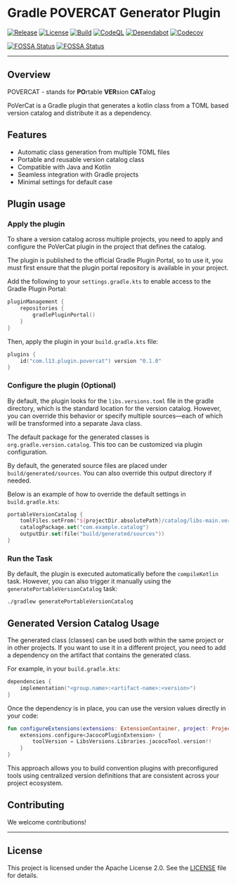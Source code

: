 # Gradle POVERCAT Generator Plugin

[![Release](https://img.shields.io/github/v/release/the13haven/povercat-plugin?sort=semver&display_name=release&style=flat-square&label=Release&logo=github)](https://github.com/the13haven/povercat-plugin/releases)
[![License](https://img.shields.io/badge/License-Apache_2.0-green.svg?style=flat-square&logo=github)](https://github.com/the13haven/povercat-plugin/blob/main/LICENSE)
[![Build](https://img.shields.io/github/actions/workflow/status/the13haven/povercat-plugin/ci-auto-build.yml?branch=main&style=flat-square&label=Build&logo=githubactions)](https://github.com/the13haven/povercat-plugin/actions/workflows/ci-auto-build.yml)
[![CodeQL](https://img.shields.io/github/actions/workflow/status/the13haven/povercat-plugin/codeql.yml?branch=main&style=flat-square&label=CodeQL&logo=github)](https://github.com/the13haven/povercat-plugin/actions/workflows/codeql.yml)
[![Dependabot](https://img.shields.io/github/issues-search/the13haven/povercat-plugin?query=is%3Aopen%20author%3Adependabot&style=flat-square&logo=dependabot&label=Dependabot)](https://github.com/the13haven/povercat-plugin/pulls?q=is%3Apr+author%3Aapp%2Fdependabot)
[![Codecov](https://img.shields.io/codecov/c/gh/the13haven/povercat-plugin?token=DXGDRYHFAH&style=flat-square&logo=codecov&label=Coverage)](https://codecov.io/gh/the13haven/povercat-plugin)

[![FOSSA Status](https://app.fossa.com/api/projects/git%2Bgithub.com%2Fthe13haven%2Fpovercat-plugin.svg?type=shield&issueType=license)](https://app.fossa.com/projects/git%2Bgithub.com%2Fthe13haven%2Fpovercat-plugin?ref=badge_shield&issueType=license)
[![FOSSA Status](https://app.fossa.com/api/projects/git%2Bgithub.com%2Fthe13haven%2Fpovercat-plugin.svg?type=shield&issueType=security)](https://app.fossa.com/projects/git%2Bgithub.com%2Fthe13haven%2Fpovercat-plugin?ref=badge_shield&issueType=security)

---
## Overview

POVERCAT - stands for **PO**rtable **VER**sion **CAT**alog

PoVerCat is a Gradle plugin that generates a kotlin class from a TOML based version catalog and distribute it as a dependency.

## Features

* Automatic class generation from multiple TOML files
* Portable and reusable version catalog class
* Compatible with Java and Kotlin
* Seamless integration with Gradle projects
* Minimal settings for default case

## Plugin usage

### Apply the plugin

To share a version catalog across multiple projects, you need to apply and configure the PoVerCat plugin in the project that defines the catalog.

The plugin is published to the official Gradle Plugin Portal, so to use it, you must first ensure that the plugin portal repository is available in your project.

Add the following to your `settings.gradle.kts` to enable access to the Gradle Plugin Portal:

```kotlin
pluginManagement {
    repositories {
        gradlePluginPortal()
    }
}
```

Then, apply the plugin in your `build.gradle.kts` file:

```kotlin
plugins {
    id("com.l13.plugin.povercat") version "0.1.0"
}
```

### Configure the plugin (Optional)

By default, the plugin looks for the `libs.versions.toml` file in the gradle directory, which is the standard location for the version catalog. However, you can override this behavior or specify multiple sources—each of which will be transformed into a separate Java class.

The default package for the generated classes is `org.gradle.version.catalog`. This too can be customized via plugin configuration.

By default, the generated source files are placed under `build/generated/sources`. You can also override this output directory if needed.

Below is an example of how to override the default settings in `build.gradle.kts`:

```kotlin
portableVersionCatalog {
    tomlFiles.setFrom("${projectDir.absolutePath}/catalog/libs-main.versions.toml")
    catalogPackage.set("com.example.catalog")
    outputDir.set(file("build/generated/sources"))
}
```

### Run the Task

By default, the plugin is executed automatically before the `compileKotlin` task. However, you can also trigger it manually using the `generatePortableVersionCatalog` task:

```shell
./gradlew generatePortableVersionCatalog
```

## Generated Version Catalog Usage

The generated class (classes) can be used both within the same project or in other projects. If you want to use it in a different project, you need to add a dependency on the artifact that contains the generated class.

For example, in your `build.gradle.kts`:

```kotlin
dependencies {
    implementation("<group.name>:<artifact-name>:<version>")
}
```

Once the dependency is in place, you can use the version values directly in your code:

```kotlin
fun configureExtensions(extensions: ExtensionContainer, project: Project) {
    extensions.configure<JacocoPluginExtension> {
        toolVersion = LibsVersions.Libraries.jacocoTool.version!!
    }
}
```

This approach allows you to build convention plugins with preconfigured tools using centralized version definitions that are consistent across your project ecosystem.

## Contributing

We welcome contributions!

___
## License

This project is licensed under the Apache License 2.0. See the [LICENSE](./LICENSE) file for details.
